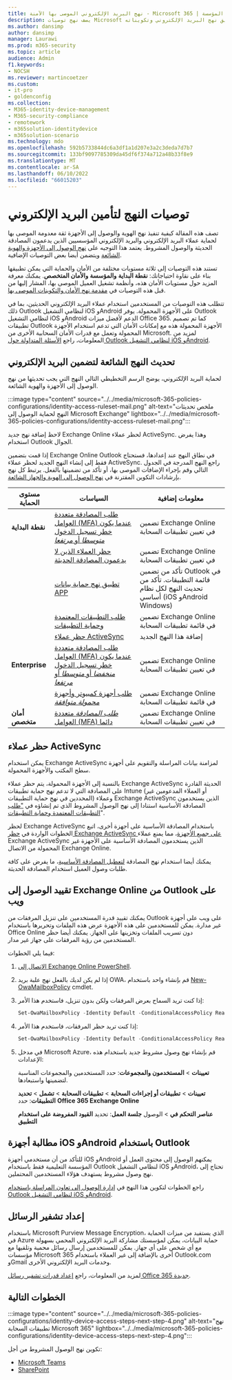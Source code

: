 ```yaml
---
title: نهج البريد الإلكتروني الموصى بها الآمنة - Microsoft 365 | المؤسسة Microsoft Docs
description: يصف نهج توصيات Microsoft حول كيفية تطبيق نهج البريد الإلكتروني وتكويناته.
ms.author: dansimp
author: dansimp
manager: Laurawi
ms.prod: m365-security
ms.topic: article
audience: Admin
f1.keywords:
- NOCSH
ms.reviewer: martincoetzer
ms.custom:
- it-pro
- goldenconfig
ms.collection:
- M365-identity-device-management
- M365-security-compliance
- remotework
- m365solution-identitydevice
- m365solution-scenario
ms.technology: mdo
ms.openlocfilehash: 592b5733844dc6a3df1a1d207e3a2c3deda7d7b7
ms.sourcegitcommit: 133bf9097785309da45df6f374a712a48b33f8e9
ms.translationtype: MT
ms.contentlocale: ar-SA
ms.lasthandoff: 06/10/2022
ms.locfileid: "66015203"
---
```

# <a name="policy-recommendations-for-securing-email"></a>توصيات النهج لتأمين البريد الإلكتروني

تصف هذه المقالة كيفية تنفيذ نهج الهوية والوصول إلى الأجهزة ثقة معدومة الموصى بها لحماية عملاء البريد الإلكتروني والبريد الإلكتروني المؤسسيين الذين يدعمون المصادقة الحديثة والوصول المشروط. يعتمد هذا التوجيه على [نهج الوصول إلى الأجهزة والهوية الشائعة](identity-access-policies.md) ويتضمن أيضا بعض التوصيات الإضافية.

تستند هذه التوصيات إلى ثلاثة مستويات مختلفة من الأمان والحماية التي يمكن تطبيقها بناء على نقاوة احتياجاتك: **نقطة البداية** **والمؤسسة** **والأمان المتخصص**. يمكنك معرفة المزيد حول مستويات الأمان هذه، وأنظمة تشغيل العميل الموصى بها، المشار إليها من قبل هذه التوصيات في [مقدمة نهج الأمان والتكوينات الموصى بها](microsoft-365-policies-configurations.md).

تتطلب هذه التوصيات من المستخدمين استخدام عملاء البريد الإلكتروني الحديثين، بما في ذلك Outlook لنظامي التشغيل iOS وAndroid على الأجهزة المحمولة. يوفر Outlook لنظامي التشغيل iOS وAndroid الدعم لأفضل ميزات Office 365. كما تم تصميم تطبيقات Outlook الأجهزة المحمولة هذه مع إمكانات الأمان التي تدعم استخدام الأجهزة المحمولة وتعمل مع قدرات الأمان السحابية الأخرى من Microsoft. لمزيد من المعلومات، راجع [الأسئلة المتداولة حول Outlook لنظامي التشغيل iOS وAndroid](/exchange/clients-and-mobile-in-exchange-online/outlook-for-ios-and-android/outlook-for-ios-and-android-faq).

## <a name="update-common-policies-to-include-email"></a>تحديث النهج الشائعة لتضمين البريد الإلكتروني

لحماية البريد الإلكتروني، يوضح الرسم التخطيطي التالي النهج التي يجب تحديثها من نهج الوصول إلى الأجهزة والهوية الشائعة.

:::image type="content" source="../../media/microsoft-365-policies-configurations/identity-access-ruleset-mail.png" alt-text="ملخص تحديثات النهج لحماية الوصول إلى Microsoft Exchange" lightbox="../../media/microsoft-365-policies-configurations/identity-access-ruleset-mail.png":::

لاحظ إضافة نهج جديد Exchange Online لحظر عملاء ActiveSync. وهذا يفرض استخدام Outlook الجوال.

إذا قمت بتضمين Exchange Online Outlook في نطاق النهج عند إعدادها، فستحتاج فقط إلى إنشاء النهج الجديد لحظر عملاء ActiveSync. راجع النهج المدرجة في الجدول التالي وقم بإجراء الإضافات الموصى بها، أو تأكد من تضمينها بالفعل. يرتبط كل نهج بإرشادات التكوين المقترنة في [نهج الوصول إلى الهوية والجهاز الشائعة](identity-access-policies.md).

|مستوى الحماية|السياسات|معلومات إضافية|
|---|---|---|
|**نقطة البداية**|[طلب المصادقة متعددة العوامل (MFA) عندما يكون خطر تسجيل الدخول *متوسطا* أو *مرتفعا*](identity-access-policies.md#require-mfa-based-on-sign-in-risk)|تضمين Exchange Online في تعيين تطبيقات السحابة|
||[حظر العملاء الذين لا يدعمون المصادقة الحديثة](identity-access-policies.md#block-clients-that-dont-support-multi-factor)|تضمين Exchange Online في تعيين تطبيقات السحابة|
||[تطبيق نهج حماية بيانات APP](identity-access-policies.md#apply-app-data-protection-policies)|تأكد من تضمين Outlook في قائمة التطبيقات. تأكد من تحديث النهج لكل نظام أساسي (iOS وAndroid Windows)|
||[طلب التطبيقات المعتمدة وحماية التطبيقات](identity-access-policies.md#require-approved-apps-and-app-protection)|تضمين Exchange Online في قائمة تطبيقات السحابة|
||[حظر عملاء ActiveSync](#block-activesync-clients)|إضافة هذا النهج الجديد|
|**Enterprise**|[طلب المصادقة متعددة العوامل (MFA) عندما يكون خطر تسجيل الدخول *منخفضا* أو *متوسطا* أو *مرتفعا*](identity-access-policies.md#require-mfa-based-on-sign-in-risk)|تضمين Exchange Online في تعيين تطبيقات السحابة|
||[طلب أجهزة كمبيوتر وأجهزة *محمولة متوافقة*](identity-access-policies.md#require-compliant-pcs-and-mobile-devices)|تضمين Exchange Online في قائمة تطبيقات السحابة|
|**أمان متخصص**|[*طلب المصادقة* متعددة العوامل (MFA) دائما](identity-access-policies.md#require-mfa-based-on-sign-in-risk)|تضمين Exchange Online في تعيين تطبيقات السحابة|

## <a name="block-activesync-clients"></a>حظر عملاء ActiveSync

يمكن استخدام Exchange ActiveSync لمزامنة بيانات المراسلة والتقويم على أجهزة سطح المكتب والأجهزة المحمولة.

بالنسبة إلى الأجهزة المحمولة، يتم حظر عملاء Exchange ActiveSync الحديثة القادرة على المصادقة التي لا تدعم نهج حماية تطبيقات Intune (أو العملاء المدعومين غير المحددين في نهج حماية التطبيقات) وعملاء Exchange ActiveSync الذين يستخدمون المصادقة الأساسية استنادا إلى نهج الوصول المشروط الذي تم إنشاؤه في ["طلب التطبيقات المعتمدة وحماية التطبيقات](identity-access-policies.md#require-approved-apps-and-app-protection)".

لحظر Exchange ActiveSync باستخدام المصادقة الأساسية على أجهزة أخرى، اتبع الخطوات الواردة في [حظر Exchange ActiveSync على جميع الأجهزة](/azure/active-directory/conditional-access/howto-policy-approved-app-or-app-protection#block-exchange-activesync-on-all-devices)، مما يمنع عملاء Exchange ActiveSync الذين يستخدمون المصادقة الأساسية على الأجهزة غير المحمولة من الاتصال Exchange Online.

يمكنك أيضا استخدام نهج المصادقة [لتعطيل المصادقة الأساسية](/exchange/clients-and-mobile-in-exchange-online/disable-basic-authentication-in-exchange-online)، ما يفرض على كافة طلبات وصول العميل استخدام المصادقة الحديثة.

## <a name="limit-access-to-exchange-online-from-outlook-on-the-web"></a>تقييد الوصول إلى Exchange Online من Outlook على ويب

يمكنك تقييد قدرة المستخدمين على تنزيل المرفقات من Outlook على ويب على أجهزة غير مدارة. يمكن للمستخدمين على هذه الأجهزة عرض هذه الملفات وتحريرها باستخدام Office Online دون تسريب الملفات وتخزينها على الجهاز. يمكنك أيضا حظر المستخدمين من رؤية المرفقات على جهاز غير مدار.

فيما يلي الخطوات:

1. [الاتصال إلى Exchange Online PowerShell](/powershell/exchange/exchange-online/connect-to-exchange-online-powershell/connect-to-exchange-online-powershell).
2. إذا لم يكن لديك بالفعل نهج علبة بريد OWA، قم بإنشاء واحد باستخدام [New-OwaMailboxPolicy](/powershell/module/exchange/new-owamailboxpolicy) cmdlet.
3. إذا كنت تريد السماح بعرض المرفقات ولكن بدون تنزيل، فاستخدم هذا الأمر:

   ```powershell
   Set-OwaMailboxPolicy -Identity Default -ConditionalAccessPolicy ReadOnly
   ```

4. إذا كنت تريد حظر المرفقات، فاستخدم هذا الأمر:

   ```powershell
   Set-OwaMailboxPolicy -Identity Default -ConditionalAccessPolicy ReadOnlyPlusAttachmentsBlocked
   ```

5. في مدخل Microsoft Azure، قم بإنشاء نهج وصول مشروط جديد باستخدام هذه الإعدادات:

   **تعيينات** \> **المستخدمون والمجموعات**: حدد المستخدمين والمجموعات المناسبة لتضمينها واستبعادها.

   **تعيينات** \> **تطبيقات أو إجراءات السحابة** \> **تطبيقات السحابة** \> **تشمل** \> **تحديد التطبيقات**: حدد **Office 365 Exchange Online**

   **عناصر التحكم في** \> الوصول **جلسة العمل**: تحديد **القيود المفروضة على استخدام التطبيق**

## <a name="require-that-ios-and-android-devices-must-use-outlook"></a>مطالبة أجهزة iOS وAndroid باستخدام Outlook

للتأكد من أن مستخدمي أجهزة iOS وAndroid يمكنهم الوصول إلى محتوى العمل أو المؤسسة التعليمية فقط باستخدام Outlook لنظامي التشغيل iOS وAndroid، تحتاج إلى نهج وصول مشروط يستهدف هؤلاء المستخدمين المحتملين.

راجع الخطوات لتكوين هذا النهج في [إدارة الوصول إلى تعاون المراسلة باستخدام Outlook لنظامي التشغيل iOS وAndroid](/mem/intune/apps/app-configuration-policies-outlook#apply-conditional-access).

## <a name="set-up-message-encryption"></a>إعداد تشفير الرسائل

باستخدام Microsoft Purview Message Encryption، الذي يستفيد من ميزات الحماية في Azure حماية البيانات، يمكن لمؤسستك مشاركة البريد الإلكتروني المحمي بسهولة مع أي شخص على أي جهاز. يمكن للمستخدمين إرسال رسائل محمية وتلقيها مع مؤسسات Microsoft 365 أخرى بالإضافة إلى غير العملاء باستخدام Outlook.com وGmail وخدمات البريد الإلكتروني الأخرى.

لمزيد من المعلومات، راجع [إعداد قدرات تشفير رسائل Office 365 جديدة](../../compliance/set-up-new-message-encryption-capabilities.md).

## <a name="next-steps"></a>الخطوات التالية

:::image type="content" source="../../media/microsoft-365-policies-configurations/identity-device-access-steps-next-step-4.png" alt-text="نهج تطبيقات السحابة Microsoft 365" lightbox="../../media/microsoft-365-policies-configurations/identity-device-access-steps-next-step-4.png":::

تكوين نهج الوصول المشروط من أجل:

- [Microsoft Teams](teams-access-policies.md)
- [SharePoint](sharepoint-file-access-policies.md)
